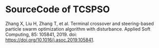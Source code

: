 # SourceCode of TCSPSO
Zhang X, Liu H, Zhang T, et al. Terminal crossover and steering-based particle swarm optimization algorithm with disturbance. Applied Soft Computing, 85: 105841, 2019. doi: https://doi.org/10.1016/j.asoc.2019.105841.
